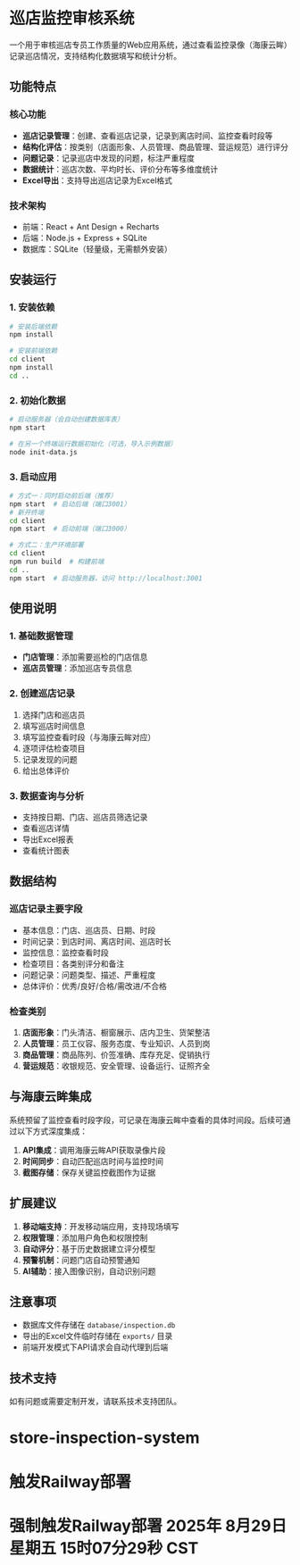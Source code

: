 # 巡店监控审核系统

一个用于审核巡店专员工作质量的Web应用系统，通过查看监控录像（海康云眸）记录巡店情况，支持结构化数据填写和统计分析。

## 功能特点

### 核心功能
- **巡店记录管理**：创建、查看巡店记录，记录到离店时间、监控查看时段等
- **结构化评估**：按类别（店面形象、人员管理、商品管理、营运规范）进行评分
- **问题记录**：记录巡店中发现的问题，标注严重程度
- **数据统计**：巡店次数、平均时长、评价分布等多维度统计
- **Excel导出**：支持导出巡店记录为Excel格式

### 技术架构
- 前端：React + Ant Design + Recharts
- 后端：Node.js + Express + SQLite
- 数据库：SQLite（轻量级，无需额外安装）

## 安装运行

### 1. 安装依赖
```bash
# 安装后端依赖
npm install

# 安装前端依赖
cd client
npm install
cd ..
```

### 2. 初始化数据
```bash
# 启动服务器（会自动创建数据库表）
npm start

# 在另一个终端运行数据初始化（可选，导入示例数据）
node init-data.js
```

### 3. 启动应用
```bash
# 方式一：同时启动前后端（推荐）
npm start  # 启动后端（端口3001）
# 新开终端
cd client
npm start  # 启动前端（端口3000）

# 方式二：生产环境部署
cd client
npm run build  # 构建前端
cd ..
npm start  # 启动服务器，访问 http://localhost:3001
```

## 使用说明

### 1. 基础数据管理
- **门店管理**：添加需要巡检的门店信息
- **巡店员管理**：添加巡店专员信息

### 2. 创建巡店记录
1. 选择门店和巡店员
2. 填写巡店时间信息
3. 填写监控查看时段（与海康云眸对应）
4. 逐项评估检查项目
5. 记录发现的问题
6. 给出总体评价

### 3. 数据查询与分析
- 支持按日期、门店、巡店员筛选记录
- 查看巡店详情
- 导出Excel报表
- 查看统计图表

## 数据结构

### 巡店记录主要字段
- 基本信息：门店、巡店员、日期、时段
- 时间记录：到店时间、离店时间、巡店时长
- 监控信息：监控查看时段
- 检查项目：各类别评分和备注
- 问题记录：问题类型、描述、严重程度
- 总体评价：优秀/良好/合格/需改进/不合格

### 检查类别
1. **店面形象**：门头清洁、橱窗展示、店内卫生、货架整洁
2. **人员管理**：员工仪容、服务态度、专业知识、人员到岗
3. **商品管理**：商品陈列、价签准确、库存充足、促销执行
4. **营运规范**：收银规范、安全管理、设备运行、证照齐全

## 与海康云眸集成

系统预留了监控查看时段字段，可记录在海康云眸中查看的具体时间段。后续可通过以下方式深度集成：

1. **API集成**：调用海康云眸API获取录像片段
2. **时间同步**：自动匹配巡店时间与监控时间
3. **截图存储**：保存关键监控截图作为证据

## 扩展建议

1. **移动端支持**：开发移动端应用，支持现场填写
2. **权限管理**：添加用户角色和权限控制
3. **自动评分**：基于历史数据建立评分模型
4. **预警机制**：问题门店自动预警通知
5. **AI辅助**：接入图像识别，自动识别问题

## 注意事项

- 数据库文件存储在 `database/inspection.db`
- 导出的Excel文件临时存储在 `exports/` 目录
- 前端开发模式下API请求会自动代理到后端

## 技术支持

如有问题或需要定制开发，请联系技术支持团队。
# store-inspection-system
# 触发Railway部署
# 强制触发Railway部署 2025年 8月29日 星期五 15时07分29秒 CST
